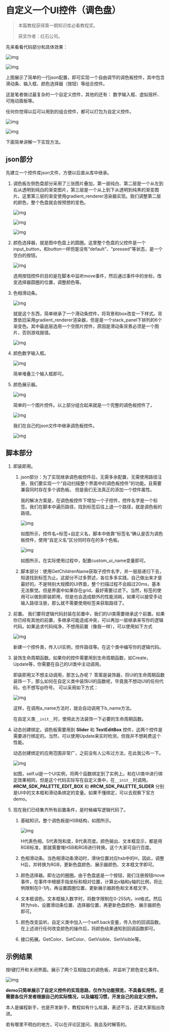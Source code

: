 # 自定义一个UI控件（调色盘）

> 本篇教程获得第一期知识库必看教程奖。
>
> 获奖作者：红石公司。

先来看看代码部分和具体效果：

![img](./images/0_1.png)

![img](./images/0_2.png)



上图展示了简单的一行json配置，即可实现一个自由调节的调色板控件，其中包含滑动条、输入框、颜色选择器（按钮）等组合控件。 

这是笔者做过最复杂的一个自定义控件，其他的还有： 数字输入框、虚拟摇杆、可拖动面板等。 

任何你觉得以后可以用到的组合控件，都可以打包为自定义控件。 

![img](./images/0_3.png)

![img](./images/0_4.png)



下面简单讲解一下实现方法。



## json部分

先建立一个控件库json文件，方便以后直从库中继承。

1. 调色板左侧色盘部分采用了三张图片叠加，第一层纯白、第二层是一个从左到右从透明到纯白的渐变图片，第三层是一个从上到下从透明到纯黑的渐变图片。这里第三层的渐变使用gradient_renderer渲染器实现。我们调整第二层的颜色，整个色盘就会按预想的变色。

   ![img](./images/0_5.png)

   ![img](./images/0_6.png)

   ![img](./images/0_7.png)

2. 颜色选择器，就是图中色盘上的圆圈。这里整个色盘的父控件是一个input_button，和button一样但是没有“default”、"pressed"等状态，是一个空白的按钮。

   ![img](./images/0_8.png)

   选用按钮控件的目的是在脚本中监听move事件，然后通过事件中的坐标，改变选择器圆圈的位置，调整颜色等。

3. 色相滑动条。

   ![img](./images/0_9.png)

   就是这个东西，简单继承了一个滑动条控件，将背景和box改变一下样式。背景依旧采用gradient_renderer渲染器，但是是一个stack_panel下排列的6个渐变色。其中最底层选用一个空图片控件，原因是滑动条背景必须是一个图片，否则游戏报错。

   ![img](./images/0_10.png)

4. 颜色数字输入框。

   ![img](./images/0_11.png)

   简单堆叠三个输入框即可。

5. 颜色展示器。

   ![img](./images/0_12.png)

   简单的一个图片控件。以上部分组合起来就是一个完整的调色板控件了，

   ![img](./images/0_13.png)

   

   我们在自己的json文件中继承调色板控件。
   
   ![img](./images/0_14.png)



## 脚本部分

1. 即装即用。

   1. json部分：为了实现继承调色板控件后，无需多余配置，无需使用路径注册，我们要实现一个“自动扫描整个界面中的调色板控件”的功能。且需要兼容同时存在多个调色板。 但是我们无法真正的添加一个控件属性。 

      我的解决方案是，在调色板控件下增加一个子控件，控件名字是一个标签。我们在脚本中遍历路径，找到标签后往上退一个路径，就是调色板的路径。 

      ![img](./images/0_15.png)
      
      
      
      如图所示，控件名=标签+自定义名，脚本中依靠“标签名“确认是否为调色板控件，使用“自定义名”区分同时存在的多个色板。
      
      ![img](./images/0_16.png)
      
      
      
      如图所示，在实际使用过程中，配置custom_ui_name变量即可。

   2. 脚本部分：使用GetChildrenName获取子控件名字，并一层层递归下去，知道找到标签为止。这部分不过多赘述，各位多多实践，自己做出来才是最好的。不是特别大规模的UI界面，整个扫描过程不会超过20ms，基本无法察觉。但是界面中如果存在grid，最好需要过滤下。当然，标签的使用可以做到即装即用，但是也会造成额外的性能消耗，如果可以接受手动输入路径注册，那么就不需要使用标签来获取路径了。 

2. 前置。
   我们要将逻辑代码封装在前置中，我们的UI类需要继承这个前置。如果你已经有其他的前置，多继承可能造成冲突，可以再加一层继承来写你的逻辑代码。如果追求代码纯净，不想用前置（像我一样），可以使用如下方式

   ![img](./images/0_17.png)


   新建一个控件类，传入UI实例，控件路径等。在这个类中编写你的逻辑代码。

3. 装饰生命周期函数。如果你的控件需要用到生命周期函数，如Create，Update等，你需要在自己的UI类中主动调用。 

   即装即用又不想主动调用，那怎么办呢？
   答案是装饰器，将UI的生命周期函数装饰一下，那么如何在自定义类中装饰UI的函数呢，毕竟我不想动UI的任何代码，也不想写@符号。
   可以采用如下方式：
   
   ![img](./images/0_18.png)
   
   
   
   这样，在调用a_name方法时，就会自动调用下b_name方法。 
   
   在自定义类`__init__`时，使用此方法装饰一下必要的生命周期函数。

4. 动态创建绑定。调色板需要用到 **Slider** 和 **TextEditBox** 控件，这两个控件是需要进行绑定的。当然，可以使用Update来实时检测，但我并不想耗费这个性能。

   动态创建绑定的应用范围非常广，之前没有人公布过方法，在此我公布一下。

   ![img](./images/0_19.png)

   

   如图，self.ui是一个UI实例，将两个函数绑定到了实例上。和在UI类中进行绑定效果相同，但是这个代码实际写在自定义类中，在`__init__`时调用。 **#RCM_SDK_PALETTE_EDIT_BOX** 和 **#RCM_SDK_PALETTE_SLIDER** 分别是UI中的文本框和滑动条绑定的变量。如果不懂绑定，可以去观察下官方demo。 

5. 现在我们已经集齐所有前置条件，是时候编写逻辑代码了。

   1. 基础知识。整个调色板是HSB结构，如图所示。

      ![img](./images/0_20.png)

      

      H代表色相，S代表饱和度，B代表亮度。颜色输出、文本框显示，都是用RGB标准，那就需要堆HSB和RGB进行转换。这个大家可自行百度。

   2. 色相滑动条。当色相滑动条滑动时，滑块位置对应hsb中的H，因此，调整H后，并转换为RGB，更新色盘颜色、展示器颜色、文本框文字即可。

   3. 颜色选择器。即左边的圈圈。由于色盘底是一个按钮，我们注册按钮move事件，在事件中根据手指坐标和相对位置，计算出x轴和y轴的比例，将比例限制在0-1内，再设置圆圈位置，更新展示器颜色和文本框文字。

   4. 文本框调色。文本框输入数字时，将数字限制在0-255内，int格式。然后转为hsb，设置滑动条位置、选择器位置，再更新色盘颜色、展示器颜色即可。

   5. 颜色改变监听。自定义类中加入一个self.back变量，传入你的回调函数。在上述进行任何改变颜色的操作后，将颜色结果通知到回调函数即可。
   
   6. 接口拓展。GetColor、SetColor、GetVisible、SetVisible等。



## 示例结果

按I键打开和关闭界面。展示了两个互相独立的调色板，并监听了颜色变化事件。

![img](./images/0_21.png)



**demo只简单展示了自定义控件的实现思路，仅作为功能预览，不具备实用性。还需要各位开发者根据自己的实际情况，以及编程习惯，开发自己的自定义控件。** 

本人是编程新手，也是开发新手，教程如有什么纰漏，表述不当，还请大家指出改进。

若有哪里不明白的地方，可以在评论区提问，我会及时解答的。





